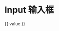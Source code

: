 <script setup>
import { ref } from 'vue-demi'
import { CInput } from '../../src'
import InputExample from './input-example.vue'
const value = ref('test')
</script>

# Input 输入框

<!-- <input-example></input-example> -->

<div>
  <CInput v-model:value="value" />
  <div>{{ value }}</div>
</div>
